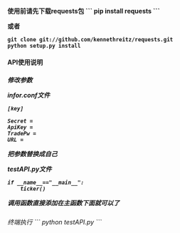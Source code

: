 <h4>使用前请先下载requests包
```
pip install requests
```

或者

```
git clone git://github.com/kennethreitz/requests.git
python setup.py install
```

<h4>API使用说明


<h5>修改参数
<p> infor.conf文件

```
[key]

Secret = 
ApiKey = 
TradePw = 
URL = 

```
把参数替换成自己
</p>



<p>
testAPI.py文件

```
if __name__=="__main__":
    ticker()
```

调用函数直接添加在主函数下面就可以了
</p>



<h6>终端执行
```
python testAPI.py
```
